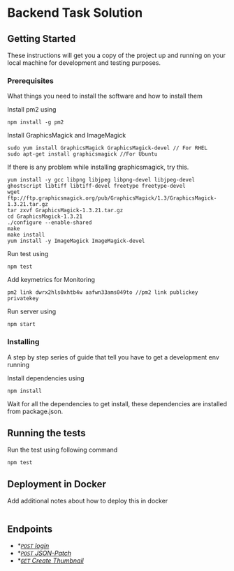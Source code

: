 # Backend Task Solution

## Getting Started

These instructions will get you a copy of the project up and running on your local machine for development and testing purposes.

### Prerequisites

What things you need to install the software and how to install them <br/>

Install pm2 using 

```
npm install -g pm2
```

Install GraphicsMagick and ImageMagick

```
sudo yum install GraphicsMagick GraphicsMagick-devel // For RHEL
sudo apt-get install graphicsmagick //For Ubuntu
```

If there is any problem while installing graphicsmagick, try this.

```
yum install -y gcc libpng libjpeg libpng-devel libjpeg-devel ghostscript libtiff libtiff-devel freetype freetype-devel
wget ftp://ftp.graphicsmagick.org/pub/GraphicsMagick/1.3/GraphicsMagick-1.3.21.tar.gz
tar zxvf GraphicsMagick-1.3.21.tar.gz
cd GraphicsMagick-1.3.21
./configure --enable-shared
make
make install
yum install -y ImageMagick ImageMagick-devel
```



Run test using
```
npm test
```

Add keymetrics for Monitoring 
```
pm2 link dwrx2hls0xhtb4w aafwn33ams049to //pm2 link publickey privatekey
```

Run server using
```
npm start
```

### Installing

A step by step series of guide that tell you have to get a development env running

Install dependencies using
```
npm install
```

Wait for all the dependencies to get install, these dependencies are installed from package.json.

## Running the tests

Run the test using following command

```
npm test
```


## Deployment in Docker

Add additional notes about how to deploy this in docker

```
```


## Endpoints

- **[<code>POST</code> login](https://github.com/shubham-mahajan/backend-task/blob/master/endpoints/login.md)*
- **[<code>POST</code> JSON-Patch](https://github.com/shubham-mahajan/backend-task/blob/master/endpoints/json_patch.md)*
- **[<code>GET</code> Create Thumbnail](https://github.com/shubham-mahajan/backend-task/blob/master/endpoints/createThumbnail.md)*